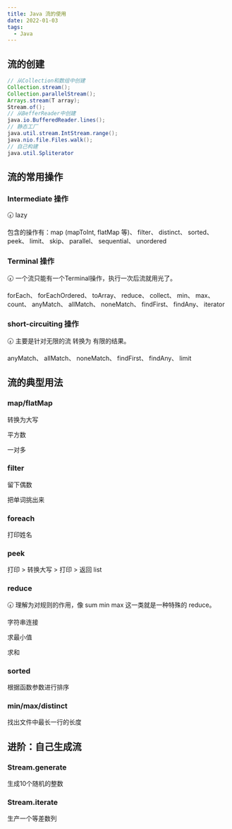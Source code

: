 ```yaml
---
title: Java 流的使用
date: 2022-01-03
tags:
  - Java
---
```


## 流的创建

 ```java
 // 从Collection和数组中创建
 Collection.stream();
 Collection.parallelStream();
 Arrays.stream(T array);
 Stream.of();
 // 从BefferReader中创建
 java.io.BufferedReader.lines();
 // 静态工厂
 java.util.stream.IntStream.range();
 java.nio.file.Files.walk();
 // 自己构建
 java.util.Spliterator
```

## 流的常用操作

### Intermediate 操作

🕢 lazy

包含的操作有：map (mapToInt, flatMap 等)、 filter、 distinct、 sorted、 peek、 limit、 skip、 parallel、 sequential、 unordered

### Terminal 操作

🕢 一个流只能有一个Terminal操作，执行一次后流就用光了。

forEach、 forEachOrdered、 toArray、 reduce、 collect、 min、 max、 count、 anyMatch、 allMatch、 noneMatch、 findFirst、 findAny、 iterator

### short-circuiting 操作

🕢 主要是针对无限的流 转换为 有限的结果。

anyMatch、 allMatch、 noneMatch、 findFirst、 findAny、 limit

## 流的典型用法

### map/flatMap

转换为大写

平方数

一对多

### filter

留下偶数

把单词挑出来

### foreach

打印姓名

### peek

打印 > 转换大写 > 打印 > 返回 list

### reduce

🕢 理解为对规则的作用，像 sum min max 这一类就是一种特殊的 reduce。

字符串连接

求最小值

求和

### sorted

根据函数参数进行排序

### min/max/distinct

找出文件中最长一行的长度

## 进阶：自己生成流

### Stream.generate

生成10个随机的整数

### Stream.iterate

生产一个等差数列
